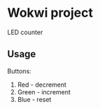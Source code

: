 # Wokwi project

LED counter 

## Usage

Buttons:
1. Red - decrement
2. Green - increment
3. Blue - reset
